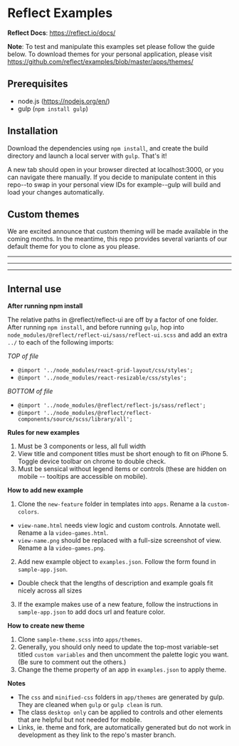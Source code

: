 # Reflect Examples

**Reflect Docs**: https://reflect.io/docs/

**Note**: To test and manipulate this examples set please follow the guide below. To download themes for your personal application, please visit https://github.com/reflect/examples/blob/master/apps/themes/

## Prerequisites

- node.js (https://nodejs.org/en/)
- gulp (`npm install gulp`)

## Installation

Download the dependencies using `npm install`, and create the build directory and launch a local server with `gulp`. That's it!

A new tab should open in your browser directed at localhost:3000, or you can navigate there manually. If you decide to manipulate content in this repo--to swap in your personal view IDs for example--gulp will build and load your changes automatically.

## Custom themes

We are excited announce that custom theming will be made available in the coming months. In the meantime, this repo provides several variants of our default theme for you to clone as you please.

--------------------------------------------------

--------------------------------------------------

--------------------------------------------------

## Internal use

**After running npm install**

The relative paths in @reflect/reflect-ui are off by a factor of one folder. After running `npm install`, and before running `gulp`, hop into `node_modules/@reflect/reflect-ui/sass/reflect-ui.scss` and add an extra `../` to each of the following imports:

*TOP of file*

- `@import '../node_modules/react-grid-layout/css/styles';
`
- `@import '../node_modules/react-resizable/css/styles';
`

*BOTTOM of file*

- `@import '../node_modules/@reflect/reflect-js/sass/reflect';
`
- `@import '../node_modules/@reflect/reflect-components/source/scss/library/all';`

**Rules for new examples**
1. Must be 3 components or less, all full width
2. View title and component titles must be short enough to fit on iPhone 5. Toggle device toolbar on chrome to double check.
3. Must be sensical without legend items or controls (these are hidden on mobile -- tooltips are accessible on mobile).

**How to add new example**
1. Clone the `new-feature` folder in templates into `apps`. Rename a la `custom-colors`.
  - `view-name.html` needs view logic and custom controls. Annotate well. Rename a la `video-games.html`.
  - `view-name.png` should be replaced with a full-size screenshot of view. Rename a la `video-games.png`.
2. Add new example object to `examples.json`. Follow the form found in `sample-app.json`.
  - Double check that the lengths of description and example goals fit nicely across all sizes
3. If the example makes use of a new feature, follow the instructions in `sample-app.json` to add docs url and feature color.

**How to create new theme**
1. Clone `sample-theme.scss` into `apps/themes`.
2. Generally, you should only need to update the top-most variable-set titled `custom variables` and then uncomment the palette logic you want. (Be sure to comment out the others.)
3. Change the theme property of an app in `examples.json` to apply theme.  

**Notes**
- The `css` and `minified-css` folders in `app/themes` are generated by gulp. They are cleaned when `gulp` or `gulp clean` is run.
- The class `desktop only` can be applied to controls and other elements that are helpful but not needed for mobile.
- Links, ie. theme and fork, are automatically generated but do not work in development as they link to the repo's master branch.
